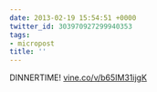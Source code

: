 ```yaml
---
date: 2013-02-19 15:54:51 +0000
twitter_id: 303970927299940353
tags:
- micropost
title: ''
---
```


DINNERTIME! [vine.co/v/b65IM31ijgK](http://vine.co/v/b65IM31ijgK)
